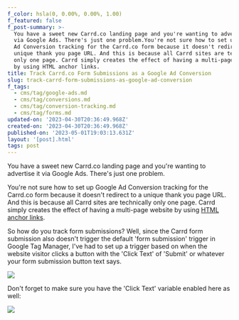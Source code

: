 ```yaml
---
f_color: hsla(0, 0.00%, 0.00%, 1.00)
f_featured: false
f_post-summary: >-
  You have a sweet new Carrd.co landing page and you're wanting to advertise it
  via Google Ads. There's just one problem.You're not sure how to set up Google
  Ad Conversion tracking for the Carrd.co form because it doesn't redirect to a
  unique thank you page URL. And this is because all Carrd sites are technically
  only one page. Carrd simply creates the effect of having a multi-page website
  by using HTML anchor links.
title: Track Carrd.co Form Submissions as a Google Ad Conversion
slug: track-carrd-form-submissions-as-google-ad-conversion
f_tags:
  - cms/tag/google-ads.md
  - cms/tag/conversions.md
  - cms/tag/conversion-tracking.md
  - cms/tag/forms.md
updated-on: '2023-04-30T20:36:49.968Z'
created-on: '2023-04-30T20:36:49.968Z'
published-on: '2023-05-01T19:03:13.631Z'
layout: '[post].html'
tags: post
---
```


You have a sweet new Carrd.co landing page and you're wanting to advertise it via Google Ads. There's just one problem.

You're not sure how to set up Google Ad Conversion tracking for the Carrd.co form because it doesn't redirect to a unique thank you page URL. And this is because all Carrd sites are technically only one page. Carrd simply creates the effect of having a multi-page website by using [HTML anchor links](https://coder-coder.com/make-html-anchor-link-jump-specific-part-of-page/?ref=freak.marketing).

So how do you track form submissions? Well, since the Carrd form submission also doesn't trigger the default 'form submission' trigger in Google Tag Manager, I've had to set up a trigger based on when the website visitor clicks a button with the 'Click Text' of 'Submit' or whatever your form submission button text says.

![](https://uploads-ssl.webflow.com/643ef3037ed557253b9bbcfe/644ed138946b855a7473d928_CleanShot-2022-07-01-at-11.31.56%402x.jpeg)

Don't forget to make sure you have the 'Click Text' variable enabled here as well:

![](https://uploads-ssl.webflow.com/643ef3037ed557253b9bbcfe/644ed1382977e1c4989d105a_CleanShot-2022-07-01-at-11.32.32%402x.jpeg)

‍
